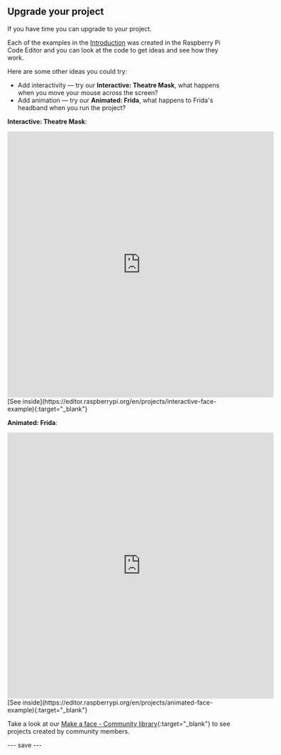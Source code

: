 ## Upgrade your project

If you have time you can upgrade to your project. 

Each of the examples in the [Introduction](.) was created in the Raspberry Pi Code Editor and you can look at the code to get ideas and see how they work.

Here are some other ideas you could try:
- Add interactivity — try our **Interactive: Theatre Mask**, what happens when you move your mouse across the screen?  
- Add animation — try our **Animated: Frida**, what happens to Frida's headband when you run the project? 

**Interactive: Theatre Mask**: 
<iframe src="https://editor.raspberrypi.org/en/embed/viewer/interactive-face-example" width="600" height="600" frameborder="0" marginwidth="0" marginheight="0" allowfullscreen>
</iframe>
[See inside](https://editor.raspberrypi.org/en/projects/interactive-face-example){:target="_blank"}

**Animated: Frida**: 
<iframe src="https://editor.raspberrypi.org/en/embed/viewer/animated-face-example" width="600" height="600" frameborder="0" marginwidth="0" marginheight="0" allowfullscreen>
</iframe>
[See inside](https://editor.raspberrypi.org/en/projects/animated-face-example){:target="_blank"}

Take a look at our [Make a face - Community library](https://wke.lt/w/s/8sVH4f){:target="_blank"} to see projects created by community members.

--- save ---
